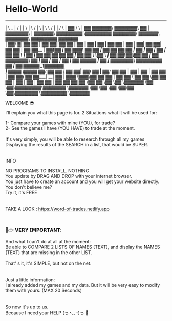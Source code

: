 # Hello-World
__       __  ______  _______  __       _______        ______  ________      ________ _______   ______  _______  ________  ______  
|  \  _  |  \/      \|       \|  \     |       \      /      \|        \    |        \       \ /      \|       \|        \/      \ 
| ▓▓ / \ | ▓▓  ▓▓▓▓▓▓\ ▓▓▓▓▓▓▓\ ▓▓     | ▓▓▓▓▓▓▓\    |  ▓▓▓▓▓▓\ ▓▓▓▓▓▓▓▓     \▓▓▓▓▓▓▓▓ ▓▓▓▓▓▓▓\  ▓▓▓▓▓▓\ ▓▓▓▓▓▓▓\ ▓▓▓▓▓▓▓▓  ▓▓▓▓▓▓\
| ▓▓/  ▓\| ▓▓ ▓▓  | ▓▓ ▓▓__| ▓▓ ▓▓     | ▓▓  | ▓▓    | ▓▓  | ▓▓ ▓▓__           | ▓▓  | ▓▓__| ▓▓ ▓▓__| ▓▓ ▓▓  | ▓▓ ▓▓__   | ▓▓___\▓▓
| ▓▓  ▓▓▓\ ▓▓ ▓▓  | ▓▓ ▓▓    ▓▓ ▓▓     | ▓▓  | ▓▓    | ▓▓  | ▓▓ ▓▓  \          | ▓▓  | ▓▓    ▓▓ ▓▓    ▓▓ ▓▓  | ▓▓ ▓▓  \   \▓▓    \ 
| ▓▓ ▓▓\▓▓\▓▓ ▓▓  | ▓▓ ▓▓▓▓▓▓▓\ ▓▓     | ▓▓  | ▓▓    | ▓▓  | ▓▓ ▓▓▓▓▓          | ▓▓  | ▓▓▓▓▓▓▓\ ▓▓▓▓▓▓▓▓ ▓▓  | ▓▓ ▓▓▓▓▓   _\▓▓▓▓▓▓\
| ▓▓▓▓  \▓▓▓▓ ▓▓__/ ▓▓ ▓▓  | ▓▓ ▓▓_____| ▓▓__/ ▓▓    | ▓▓__/ ▓▓ ▓▓             | ▓▓  | ▓▓  | ▓▓ ▓▓  | ▓▓ ▓▓__/ ▓▓ ▓▓_____|  \__| ▓▓
| ▓▓▓    \▓▓▓\▓▓    ▓▓ ▓▓  | ▓▓ ▓▓     \ ▓▓    ▓▓     \▓▓    ▓▓ ▓▓             | ▓▓  | ▓▓  | ▓▓ ▓▓  | ▓▓ ▓▓    ▓▓ ▓▓     \\▓▓    ▓▓
 \▓▓      \▓▓ \▓▓▓▓▓▓ \▓▓   \▓▓\▓▓▓▓▓▓▓▓\▓▓▓▓▓▓▓       \▓▓▓▓▓▓ \▓▓              \▓▓   \▓▓   \▓▓\▓▓   \▓▓\▓▓▓▓▓▓▓ \▓▓▓▓▓▓▓▓ \▓▓▓▓▓▓ 
                                                                                                                                   
                                                                                                                                   
WELCOME  😎                                                                                                                                   

I'll explain you what this page is for.
2 Situations what it will be used for:

1- Compare your games with mine (YOU), for trade?<br>
2- See the games I have (YOU HAVE) to trade at the moment.<br>
<br>
It's very simply, you will be able to research through all my games<br>
Displaying the results of the SEARCH in a list, that would be SUPER.<br>
<br>
<br>
INFO<br>

NO PROGRAMS TO INSTALL. NOTHING<br>
You update by DRAG AND DROP with your internet browser.<br>
You just have to create an account and you will get your website directly.<br>
You don't believe me?<br>
Try it, it's FREE<br>
<br>
<br>TAKE A LOOK : https://word-of-trades.netlify.app<br>
<br>
<br>


💋👉 𝗩𝗘𝗥𝗬 𝗜𝗠𝗣𝗢𝗥𝗧𝗔𝗡𝗧:<br>

And what I can't do at all at the moment:<br>
Be able to COMPARE 2 LISTS OF NAMES (TEXT), and display the NAMES (TEXT) that are missing in the other LIST.<br>
<br>
That' s it, it's SIMPLE, but not on the net.<br>
<br>
<br>
Just a little information:<br>
I already added my games and my data. But it will be very easy to modify them with yours. (MAX 20 Seconds)<br>
<br>
<br>
So now it's up to us.<br>
Because I need your HELP  (っ◔◡◔)っ 💖
